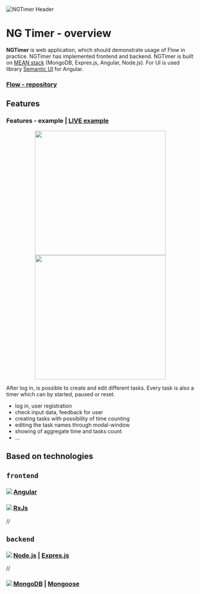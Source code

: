 ![NGTimer Header](https://i.ibb.co/xMsSMYZ/ng-Timer-banner.png "Flow Header Banner")

# NG Timer - overview
**NGTimer** is web application, which should demonstrate usage of Flow in practice. NGTimer has implemented frontend and backend. NGTimer is built on [MEAN stack](http://mean.io/) (MongoDB, Expres.js, Angular, Node.js). For UI is used library [Semantic UI](https://edcarroll.github.io/ng2-semantic-ui/#/getting-started) for Angular.
<h3>
  <a href="https://github.com/sketchrain/Flow">Flow - repository</a>
</h3>

## Features
### Features - example | <a href="https://ngtimer.herokuapp.com/">LIVE example</a>

<p align="center">
  <img width="350" height="333" src="https://i.ibb.co/bJKDZPZ/ngt-vid1.gif"/>
  <img width="350" height="333" src="https://i.ibb.co/qkyHC59/ngt-vid2.gif"/>
</p>

After log in, is possible to create and edit different tasks. Every task is also a timer which can by started, paused or reset.

- log in, user registration
- check input data, feedback for user
- creating tasks with possibility of time counting
- editing the task names through modal-window
- showing of aggregate time and tasks count
- ...



## Based on technologies
## `frontend`
<h3>
  <img align="left" src="https://i.ibb.co/rMzLsXH/angular-icon.png"/>
	<a href="https://angular.io/">Angular</a>
</h3>

<h3>
  <img align="left" src="https://i.ibb.co/k8pgnYx/Rx-JS-icon.png"/>
	<a href="https://rxjs-dev.firebaseapp.com/">RxJs</a>
</h3>

//

## `backend`
<h3>
  <img align="left" src="https://i.ibb.co/JHgr2MW/node-js-icon.png"/>
	<a href="https://nodejs.org">Node.js</a> | <a href="https://expressjs.com/">Expres.js</a>
</h3>

//

<h3>
  <img align="left" src="https://i.ibb.co/KKrtz1K/mongodb-icon.png"/>
	<a href="https://www.mongodb.com/">MongoDB</a> | <a href="https://mongoosejs.com/">Mongoose</a> 
</h3>